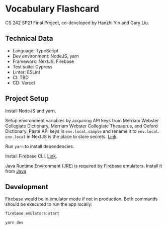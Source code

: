 # Vocabulary Flashcard

CS 242 SP21 Final Project, co-developed by Hanzhi Yin and Gary Liu.

## Technical Data

* Language: TypeScript
* Dev environment: NodeJS, yarn
* Framework: NextJS, Firebase
* Test suite: Cypress
* Linter: ESLint
* CI: TBD
* CD: Vercel

## Project Setup

Install NodeJS and yarn.

Setup environment variables by acquiring API keys from Merriam Webster Collegiate Dictionary, Merriam Webster Collegiate Thesaurus, and Oxford Dictionary. Paste API keys in `env.local.sample` and rename it to `env.local`. `env.local` in NextJS is the place to store secrets. [Link](https://nextjs.org/docs/basic-features/environment-variables#loading-environment-variables).

Run `yarn` to install dependencies. 

Install Firebase CLI. [Link](https://firebase.google.com/docs/cli).

Java Runtime Environment (JRE) is required by Firebase emulators. Install it from [Java](www.java.com)

## Development

Firebase would be in emulator mode if not in production. Both commands should be executed to run the app locally:

```bash
firebase emulators:start
```

```bash
yarn dev
```

